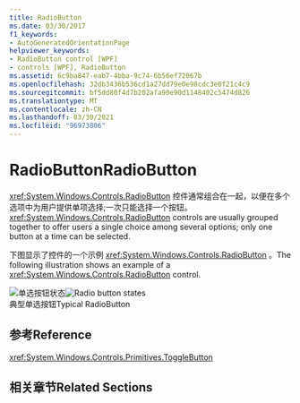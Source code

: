 ```yaml
---
title: RadioButton
ms.date: 03/30/2017
f1_keywords:
- AutoGeneratedOrientationPage
helpviewer_keywords:
- RadioButton control [WPF]
- controls [WPF], RadioButton
ms.assetid: 6c9ba847-eab7-4bba-9c74-6b56ef72067b
ms.openlocfilehash: 32db3436b536cd1a27dd79e0e98cdc3e6f21c4c9
ms.sourcegitcommit: bf5dd80f4d7b202afa90e90d1148402c5474d826
ms.translationtype: MT
ms.contentlocale: zh-CN
ms.lasthandoff: 03/30/2021
ms.locfileid: "96973806"
---
```

# <a name="radiobutton"></a><span data-ttu-id="371c8-102">RadioButton</span><span class="sxs-lookup"><span data-stu-id="371c8-102">RadioButton</span></span>
<span data-ttu-id="371c8-103"><xref:System.Windows.Controls.RadioButton> 控件通常组合在一起，以便在多个选项中为用户提供单项选择;一次只能选择一个按钮。</span><span class="sxs-lookup"><span data-stu-id="371c8-103"><xref:System.Windows.Controls.RadioButton> controls are usually grouped together to offer users a single choice among several options; only one button at a time can be selected.</span></span>  
  
 <span data-ttu-id="371c8-104">下图显示了控件的一个示例 <xref:System.Windows.Controls.RadioButton> 。</span><span class="sxs-lookup"><span data-stu-id="371c8-104">The following illustration shows an example of a <xref:System.Windows.Controls.RadioButton> control.</span></span>  
  
 <span data-ttu-id="371c8-105">![单选按钮状态](./media/ss-ctl-radiobuttons.gif "SS_CTL_radiobuttons")</span><span class="sxs-lookup"><span data-stu-id="371c8-105">![Radio button states](./media/ss-ctl-radiobuttons.gif "SS_CTL_radiobuttons")</span></span>  
<span data-ttu-id="371c8-106">典型单选按钮</span><span class="sxs-lookup"><span data-stu-id="371c8-106">Typical RadioButton</span></span>  
  
## <a name="reference"></a><span data-ttu-id="371c8-107">参考</span><span class="sxs-lookup"><span data-stu-id="371c8-107">Reference</span></span>  
 <xref:System.Windows.Controls.Primitives.ToggleButton>  
  
## <a name="related-sections"></a><span data-ttu-id="371c8-108">相关章节</span><span class="sxs-lookup"><span data-stu-id="371c8-108">Related Sections</span></span>
